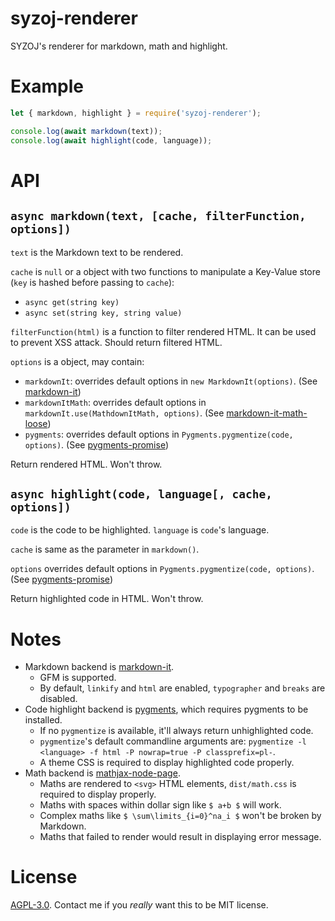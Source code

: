 # syzoj-renderer
SYZOJ's renderer for markdown, math and highlight.

# Example
```javascript
let { markdown, highlight } = require('syzoj-renderer');

console.log(await markdown(text));
console.log(await highlight(code, language));
```

# API
## `async markdown(text, [cache, filterFunction, options])`
`text` is the Markdown text to be rendered.

`cache` is `null` or a object with two functions to manipulate a Key-Value store (`key` is hashed before passing to `cache`):

* `async get(string key)`
* `async set(string key, string value)`

`filterFunction(html)` is a function to filter rendered HTML. It can be used to prevent XSS attack. Should return filtered HTML.

`options` is a object, may contain:

* `markdownIt`: overrides default options in `new MarkdownIt(options)`. (See [markdown-it](https://github.com/markdown-it/markdown-it))
* `markdownItMath`: overrides default options in `markdownIt.use(MathdownItMath, options)`. (See [markdown-it-math-loose](https://github.com/Menci/markdown-it-math-loose))
* `pygments`: overrides default options in `Pygments.pygmentize(code, options)`. (See [pygments-promise](https://github.com/Menci/pygments-promise))

Return rendered HTML. Won't throw.

## `async highlight(code, language[, cache, options])`
`code` is the code to be highlighted. `language` is `code`'s language.

`cache` is same as the parameter in `markdown()`.

`options` overrides default options in `Pygments.pygmentize(code, options)`. (See [pygments-promise](https://github.com/Menci/pygments-promise))

Return highlighted code in HTML. Won't throw.

# Notes
* Markdown backend is [markdown-it](https://github.com/markdown-it/markdown-it).
    * GFM is supported.
    * By default, `linkify` and `html` are enabled, `typographer` and `breaks` are disabled.
* Code highlight backend is [pygments](https://pygments.org), which requires pygments to be installed.
    * If no `pygmentize` is available, it'll always return unhighlighted code.
    * `pygmentize`'s default commandline arguments are: `pygmentize -l <language> -f html -P nowrap=true -P classprefix=pl-`.
    * A theme CSS is required to display highlighted code properly.
* Math backend is [mathjax-node-page](https://github.com/pkra/mathjax-node-page).
    * Maths are rendered to `<svg>` HTML elements, `dist/math.css` is required to display properly.
    * Maths with spaces within dollar sign like `$ a+b $` will work.
    * Complex maths like `$ \sum\limits_{i=0}^na_i $` won't be broken by Markdown.
    * Maths that failed to render would result in displaying error message.

# License
[AGPL-3.0](LICENSE). Contact me if you *really* want this to be MIT license.
